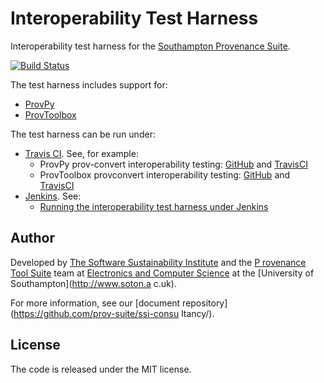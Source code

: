 # Interoperability Test Harness

Interoperability test harness for the [Southampton Provenance Suite](https://provenance.ecs.soton.ac.uk).

[![Build Status](https://travis-ci.org/mikej888/provtoolsuite-interop-test-harness.svg)](https://travis-ci.org/mikej888/provtoolsuite-interop-test-harness)

The test harness includes support for:

* [ProvPy](https://github.com/trungdong/prov)
* [ProvToolbox](https://github.com/lucmoreau/ProvToolbox)

The test harness can be run under:

* [Travis CI](https://travis-ci.org). See, for example:
  - ProvPy prov-convert interoperability testing: [GitHub](https://github.com/mikej888/provtoolsuite-provpy-interop-job) and [TravisCI](https://travis-ci.org/mikej888/provtoolsuite-provpy-interop-job)
  - ProvToolbox provconvert interoperability testing: [GitHub](https://github.com/mikej888/provtoolsuite-provtoolbox-interop-job) and [TravisCI](https://travis-ci.org/mikej888/provtoolsuite-provtoolbox-interop-job)
* [Jenkins](https://jenkins-ci.org). See:
  - [Running the interoperability test harness under Jenkins](./Jenkins.md)

## Author

Developed by [The Software Sustainability Institute](http://www.software.ac.uk>) and the [P
rovenance Tool Suite](http://provenance.ecs.soton.ac.uk/) team at [Electronics and Computer
 Science](http://www.ecs.soton.ac.uk) at the [University of Southampton](http://www.soton.a
c.uk).

For more information, see our [document repository](https://github.com/prov-suite/ssi-consu
ltancy/).

## License

The code is released under the MIT license.

